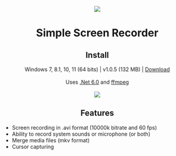 <p align="center">
  <a href="https://postimg.cc/"><img src="https://i.postimg.cc/3NCTY9rx/screencapturelogo.png"></a>
</p>
<h1 align="center">Simple Screen Recorder</h1>

<h2 align="center">Install</h2>
<p align="center">
  Windows 7, 8.1, 10, 11 (64 bits) | v1.0.5 (132 MB) | <a href="https://github.com/lextrack/Simple-Screen-Recorder/releases/download/1.0.7/Simple-Screen-Recorder-Release-Portable.exe">Download</a><br><br>
  Uses <a href="https://dotnet.microsoft.com/en-us/download/dotnet/6.0">.Net 6.0</a> and <a href="https://github.com/BtbN/FFmpeg-Builds/releases">ffmpeg</a> <br><br>
  <a href="https://postimg.cc/"><img src="https://i.postimg.cc/0y1snD2m/main-screenrecorder.png"></a>
</p>

<h2 align="center">Features</h2>

- Screen recording in .avi format (10000k bitrate and 60 fps)<br>
- Ability to record system sounds or microphone (or both)<br>
- Merge media files (mkv format)<br>
- Cursor capturing
